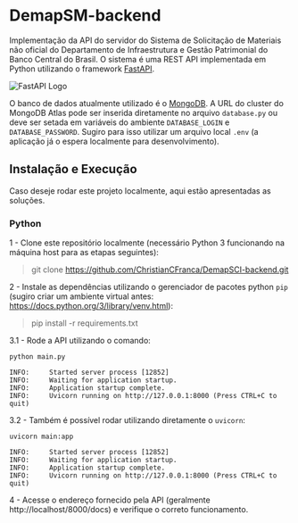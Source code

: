 # DemapSM-backend
Implementação da API do servidor do Sistema de Solicitação de Materiais não oficial do Departamento de Infraestrutura e Gestão Patrimonial do Banco Central do Brasil. O sistema é uma REST API implementada em Python utilizando o framework [FastAPI](https://fastapi.tiangolo.com/).

![FastAPI Logo](https://fastapi.tiangolo.com/img/logo-margin/logo-teal.png)

O banco de dados atualmente utilizado é o [MongoDB](https://www.mongodb.com/). A URL do cluster do MongoDB Atlas pode ser inserida diretamente no arquivo `database.py` ou deve ser setada em variáveis do ambiente `DATABASE_LOGIN` e `DATABASE_PASSWORD`. Sugiro para isso utilizar um arquivo local `.env` (a aplicação já o espera localmente para desenvolvimento).

## Instalação e Execução

Caso deseje rodar este projeto localmente, aqui estão apresentadas as soluções.

### Python
1 - Clone este repositório localmente (necessário Python 3 funcionando na máquina host para as etapas seguintes):
> git clone https://github.com/ChristianCFranca/DemapSCI-backend.git

2 - Instale as dependências utilizando o gerenciador de pacotes python `pip` (sugiro criar um ambiente virtual antes: https://docs.python.org/3/library/venv.html):
> pip install -r requirements.txt

3.1 - Rode a API utilizando o comando:

`python main.py`
```
INFO:     Started server process [12852]
INFO:     Waiting for application startup.
INFO:     Application startup complete.
INFO:     Uvicorn running on http://127.0.0.1:8000 (Press CTRL+C to quit)
```

3.2 - Também é possível rodar utilizando diretamente o `uvicorn`:

`uvicorn main:app`
```
INFO:     Started server process [12852]
INFO:     Waiting for application startup.
INFO:     Application startup complete.
INFO:     Uvicorn running on http://127.0.0.1:8000 (Press CTRL+C to quit)
```

4 - Acesse o endereço fornecido pela API (geralmente http://localhost/8000/docs) e verifique o correto funcionamento.